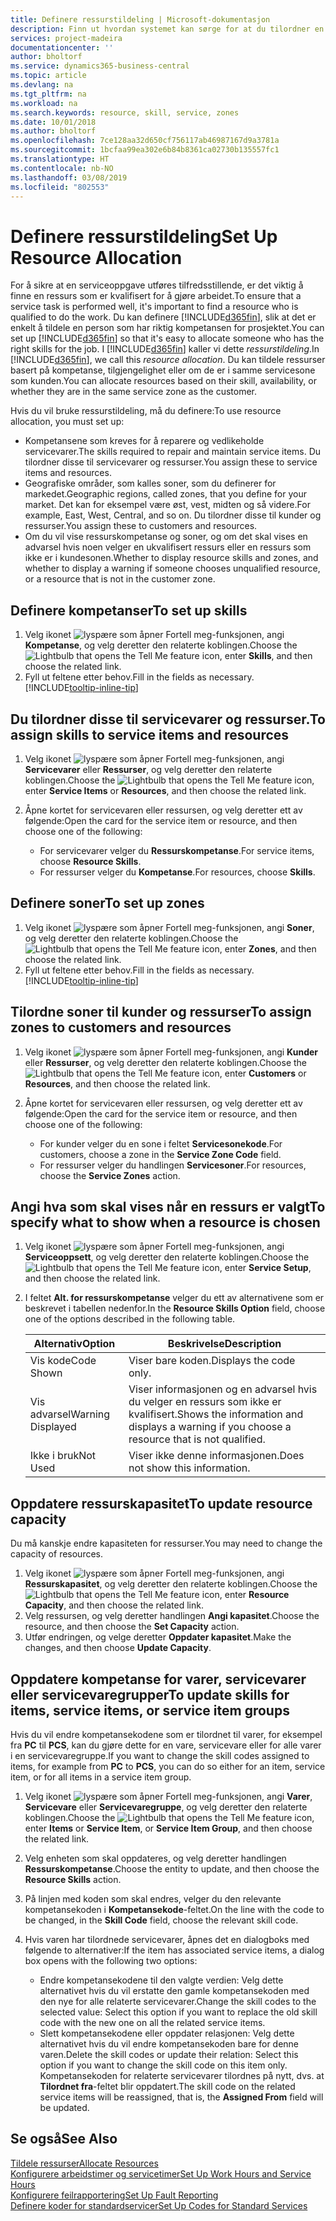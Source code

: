```yaml
---
title: Definere ressurstildeling | Microsoft-dokumentasjon
description: Finn ut hvordan systemet kan sørge for at du tilordner en person som ikke har de nødvendige kompetansen til å yte service.
services: project-madeira
documentationcenter: ''
author: bholtorf
ms.service: dynamics365-business-central
ms.topic: article
ms.devlang: na
ms.tgt_pltfrm: na
ms.workload: na
ms.search.keywords: resource, skill, service, zones
ms.date: 10/01/2018
ms.author: bholtorf
ms.openlocfilehash: 7ce128aa32d650cf756117ab46987167d9a3781a
ms.sourcegitcommit: 1bcfaa99ea302e6b84b8361ca02730b135557fc1
ms.translationtype: HT
ms.contentlocale: nb-NO
ms.lasthandoff: 03/08/2019
ms.locfileid: "802553"
---
```

# <a name="set-up-resource-allocation"></a><span data-ttu-id="ced6c-103">Definere ressurstildeling</span><span class="sxs-lookup"><span data-stu-id="ced6c-103">Set Up Resource Allocation</span></span>
<span data-ttu-id="ced6c-104">For å sikre at en serviceoppgave utføres tilfredsstillende, er det viktig å finne en ressurs som er kvalifisert for å gjøre arbeidet.</span><span class="sxs-lookup"><span data-stu-id="ced6c-104">To ensure that a service task is performed well, it's important to find a resource who is qualified to do the work.</span></span> <span data-ttu-id="ced6c-105">Du kan definere [!INCLUDE[d365fin](includes/d365fin_md.md)], slik at det er enkelt å tildele en person som har riktig kompetansen for prosjektet.</span><span class="sxs-lookup"><span data-stu-id="ced6c-105">You can set up [!INCLUDE[d365fin](includes/d365fin_md.md)] so that it's easy to allocate someone who has the right skills for the job.</span></span> <span data-ttu-id="ced6c-106">I [!INCLUDE[d365fin](includes/d365fin_md.md)] kaller vi dette _ressurstildeling_.</span><span class="sxs-lookup"><span data-stu-id="ced6c-106">In [!INCLUDE[d365fin](includes/d365fin_md.md)], we call this _resource allocation_.</span></span> <span data-ttu-id="ced6c-107">Du kan tildele ressurser basert på kompetanse, tilgjengelighet eller om de er i samme servicesone som kunden.</span><span class="sxs-lookup"><span data-stu-id="ced6c-107">You can allocate resources based on their skill, availability, or whether they are in the same service zone as the customer.</span></span> 

<span data-ttu-id="ced6c-108">Hvis du vil bruke ressurstildeling, må du definere:</span><span class="sxs-lookup"><span data-stu-id="ced6c-108">To use resource allocation, you must set up:</span></span>  
  
* <span data-ttu-id="ced6c-109">Kompetansene som kreves for å reparere og vedlikeholde servicevarer.</span><span class="sxs-lookup"><span data-stu-id="ced6c-109">The skills required to repair and maintain service items.</span></span> <span data-ttu-id="ced6c-110">Du tilordner disse til servicevarer og ressurser.</span><span class="sxs-lookup"><span data-stu-id="ced6c-110">You assign these to service items and resources.</span></span>  
* <span data-ttu-id="ced6c-111">Geografiske områder, som kalles soner, som du definerer for markedet.</span><span class="sxs-lookup"><span data-stu-id="ced6c-111">Geographic regions, called zones, that you define for your market.</span></span> <span data-ttu-id="ced6c-112">Det kan for eksempel være øst, vest, midten og så videre.</span><span class="sxs-lookup"><span data-stu-id="ced6c-112">For example, East, West, Central, and so on.</span></span> <span data-ttu-id="ced6c-113">Du tilordner disse til kunder og ressurser.</span><span class="sxs-lookup"><span data-stu-id="ced6c-113">You assign these to customers and resources.</span></span>  
* <span data-ttu-id="ced6c-114">Om du vil vise ressurskompetanse og soner, og om det skal vises en advarsel hvis noen velger en ukvalifisert ressurs eller en ressurs som ikke er i kundesonen.</span><span class="sxs-lookup"><span data-stu-id="ced6c-114">Whether to display resource skills and zones, and whether to display a warning if someone chooses unqualified resource, or a resource that is not in the customer zone.</span></span>  

## <a name="to-set-up-skills"></a><span data-ttu-id="ced6c-115">Definere kompetanser</span><span class="sxs-lookup"><span data-stu-id="ced6c-115">To set up skills</span></span>
1. <span data-ttu-id="ced6c-116">Velg ikonet ![lyspære som åpner Fortell meg-funksjonen](media/ui-search/search_small.png "Fortell hva du vil gjøre"), angi **Kompetanse**, og velg deretter den relaterte koblingen.</span><span class="sxs-lookup"><span data-stu-id="ced6c-116">Choose the ![Lightbulb that opens the Tell Me feature](media/ui-search/search_small.png "Tell me what you want to do") icon, enter **Skills**, and then choose the related link.</span></span>  
2. <span data-ttu-id="ced6c-117">Fyll ut feltene etter behov.</span><span class="sxs-lookup"><span data-stu-id="ced6c-117">Fill in the fields as necessary.</span></span> [!INCLUDE[tooltip-inline-tip](includes/tooltip-inline-tip_md.md)]  

## <a name="to-assign-skills-to-service-items-and-resources"></a><span data-ttu-id="ced6c-118">Du tilordner disse til servicevarer og ressurser.</span><span class="sxs-lookup"><span data-stu-id="ced6c-118">To assign skills to service items and resources</span></span>
1. <span data-ttu-id="ced6c-119">Velg ikonet ![lyspære som åpner Fortell meg-funksjonen](media/ui-search/search_small.png "Fortell hva du vil gjøre"), angi **Servicevarer** eller **Ressurser**, og velg deretter den relaterte koblingen.</span><span class="sxs-lookup"><span data-stu-id="ced6c-119">Choose the ![Lightbulb that opens the Tell Me feature](media/ui-search/search_small.png "Tell me what you want to do") icon, enter **Service Items** or **Resources**, and then choose the related link.</span></span>  
2. <span data-ttu-id="ced6c-120">Åpne kortet for servicevaren eller ressursen, og velg deretter ett av følgende:</span><span class="sxs-lookup"><span data-stu-id="ced6c-120">Open the card for the service item or resource, and then choose one of the following:</span></span>  
  
    * <span data-ttu-id="ced6c-121">For servicevarer velger du **Ressurskompetanse**.</span><span class="sxs-lookup"><span data-stu-id="ced6c-121">For service items, choose **Resource Skills**.</span></span>  
    * <span data-ttu-id="ced6c-122">For ressurser velger du **Kompetanse**.</span><span class="sxs-lookup"><span data-stu-id="ced6c-122">For resources, choose **Skills**.</span></span>  

## <a name="to-set-up-zones"></a><span data-ttu-id="ced6c-123">Definere soner</span><span class="sxs-lookup"><span data-stu-id="ced6c-123">To set up zones</span></span>
1. <span data-ttu-id="ced6c-124">Velg ikonet ![lyspære som åpner Fortell meg-funksjonen](media/ui-search/search_small.png "Fortell hva du vil gjøre"), angi **Soner**, og velg deretter den relaterte koblingen.</span><span class="sxs-lookup"><span data-stu-id="ced6c-124">Choose the ![Lightbulb that opens the Tell Me feature](media/ui-search/search_small.png "Tell me what you want to do") icon, enter **Zones**, and then choose the related link.</span></span>  
2. <span data-ttu-id="ced6c-125">Fyll ut feltene etter behov.</span><span class="sxs-lookup"><span data-stu-id="ced6c-125">Fill in the fields as necessary.</span></span> [!INCLUDE[tooltip-inline-tip](includes/tooltip-inline-tip_md.md)]  

## <a name="to-assign-zones-to-customers-and-resources"></a><span data-ttu-id="ced6c-126">Tilordne soner til kunder og ressurser</span><span class="sxs-lookup"><span data-stu-id="ced6c-126">To assign zones to customers and resources</span></span> 
1. <span data-ttu-id="ced6c-127">Velg ikonet ![lyspære som åpner Fortell meg-funksjonen](media/ui-search/search_small.png "Fortell hva du vil gjøre"), angi **Kunder** eller **Ressurser**, og velg deretter den relaterte koblingen.</span><span class="sxs-lookup"><span data-stu-id="ced6c-127">Choose the ![Lightbulb that opens the Tell Me feature](media/ui-search/search_small.png "Tell me what you want to do") icon, enter **Customers** or **Resources**, and then choose the related link.</span></span>  
2. <span data-ttu-id="ced6c-128">Åpne kortet for servicevaren eller ressursen, og velg deretter ett av følgende:</span><span class="sxs-lookup"><span data-stu-id="ced6c-128">Open the card for the service item or resource, and then choose one of the following:</span></span>  
  
    * <span data-ttu-id="ced6c-129">For kunder velger du en sone i feltet **Servicesonekode**.</span><span class="sxs-lookup"><span data-stu-id="ced6c-129">For customers, choose a zone in the **Service Zone Code** field.</span></span>  
    * <span data-ttu-id="ced6c-130">For ressurser velger du handlingen **Servicesoner**.</span><span class="sxs-lookup"><span data-stu-id="ced6c-130">For resources, choose the **Service Zones** action.</span></span>  

## <a name="to-specify-what-to-show-when-a-resource-is-chosen"></a><span data-ttu-id="ced6c-131">Angi hva som skal vises når en ressurs er valgt</span><span class="sxs-lookup"><span data-stu-id="ced6c-131">To specify what to show when a resource is chosen</span></span>
1. <span data-ttu-id="ced6c-132">Velg ikonet ![lyspære som åpner Fortell meg-funksjonen](media/ui-search/search_small.png "Fortell hva du vil gjøre"), angi **Serviceoppsett**, og velg deretter den relaterte koblingen.</span><span class="sxs-lookup"><span data-stu-id="ced6c-132">Choose the ![Lightbulb that opens the Tell Me feature](media/ui-search/search_small.png "Tell me what you want to do") icon, enter **Service Setup**, and then choose the related link.</span></span> 
2. <span data-ttu-id="ced6c-133">I feltet **Alt. for ressurskompetanse** velger du ett av alternativene som er beskrevet i tabellen nedenfor.</span><span class="sxs-lookup"><span data-stu-id="ced6c-133">In the **Resource Skills Option** field, choose one of the options described in the following table.</span></span>  
  
    |<span data-ttu-id="ced6c-134">**Alternativ**</span><span class="sxs-lookup"><span data-stu-id="ced6c-134">**Option**</span></span>|<span data-ttu-id="ced6c-135">**Beskrivelse**</span><span class="sxs-lookup"><span data-stu-id="ced6c-135">**Description**</span></span>|  
    |------------|-------------|  
    |<span data-ttu-id="ced6c-136">Vis kode</span><span class="sxs-lookup"><span data-stu-id="ced6c-136">Code Shown</span></span> | <span data-ttu-id="ced6c-137">Viser bare koden.</span><span class="sxs-lookup"><span data-stu-id="ced6c-137">Displays the code only.</span></span>|  
    |<span data-ttu-id="ced6c-138">Vis advarsel</span><span class="sxs-lookup"><span data-stu-id="ced6c-138">Warning Displayed</span></span> | <span data-ttu-id="ced6c-139">Viser informasjonen og en advarsel hvis du velger en ressurs som ikke er kvalifisert.</span><span class="sxs-lookup"><span data-stu-id="ced6c-139">Shows the information and displays a warning if you choose a resource that is not qualified.</span></span>|  
    |<span data-ttu-id="ced6c-140">Ikke i bruk</span><span class="sxs-lookup"><span data-stu-id="ced6c-140">Not Used</span></span> | <span data-ttu-id="ced6c-141">Viser ikke denne informasjonen.</span><span class="sxs-lookup"><span data-stu-id="ced6c-141">Does not show this information.</span></span>|  

## <a name="to-update-resource-capacity"></a><span data-ttu-id="ced6c-142">Oppdatere ressurskapasitet</span><span class="sxs-lookup"><span data-stu-id="ced6c-142">To update resource capacity</span></span>  
<span data-ttu-id="ced6c-143">Du må kanskje endre kapasiteten for ressurser.</span><span class="sxs-lookup"><span data-stu-id="ced6c-143">You may need to change the capacity of resources.</span></span>  
  
1. <span data-ttu-id="ced6c-144">Velg ikonet ![lyspære som åpner Fortell meg-funksjonen](media/ui-search/search_small.png "Fortell hva du vil gjøre"), angi **Ressurskapasitet**, og velg deretter den relaterte koblingen.</span><span class="sxs-lookup"><span data-stu-id="ced6c-144">Choose the ![Lightbulb that opens the Tell Me feature](media/ui-search/search_small.png "Tell me what you want to do") icon, enter **Resource Capacity**, and then choose the related link.</span></span>  
2. <span data-ttu-id="ced6c-145">Velg ressursen, og velg deretter handlingen **Angi kapasitet**.</span><span class="sxs-lookup"><span data-stu-id="ced6c-145">Choose the resource, and then choose the **Set Capacity** action.</span></span>  
3. <span data-ttu-id="ced6c-146">Utfør endringen, og velge deretter **Oppdater kapasitet**.</span><span class="sxs-lookup"><span data-stu-id="ced6c-146">Make the changes, and then choose **Update Capacity**.</span></span>  

## <a name="to-update-skills-for-items-service-items-or-service-item-groups"></a><span data-ttu-id="ced6c-147">Oppdatere kompetanse for varer, servicevarer eller servicevaregrupper</span><span class="sxs-lookup"><span data-stu-id="ced6c-147">To update skills for items, service items, or service item groups</span></span>
<span data-ttu-id="ced6c-148">Hvis du vil endre kompetansekodene som er tilordnet til varer, for eksempel fra **PC** til **PCS**, kan du gjøre dette for en vare, servicevare eller for alle varer i en servicevaregruppe.</span><span class="sxs-lookup"><span data-stu-id="ced6c-148">If you want to change the skill codes assigned to items, for example from **PC** to **PCS**, you can do so either for an item, service item, or for all items in a service item group.</span></span>  
  
1. <span data-ttu-id="ced6c-149">Velg ikonet ![lyspære som åpner Fortell meg-funksjonen](media/ui-search/search_small.png "Fortell hva du vil gjøre"), angi **Varer**, **Servicevare** eller **Servicevaregruppe**, og velg deretter den relaterte koblingen.</span><span class="sxs-lookup"><span data-stu-id="ced6c-149">Choose the ![Lightbulb that opens the Tell Me feature](media/ui-search/search_small.png "Tell me what you want to do") icon, enter **Items** or **Service Item**, or **Service Item Group**, and then choose the related link.</span></span>  
2. <span data-ttu-id="ced6c-150">Velg enheten som skal oppdateres, og velg deretter handlingen **Ressurskompetanse**.</span><span class="sxs-lookup"><span data-stu-id="ced6c-150">Choose the entity to update, and then choose the **Resource Skills** action.</span></span>  
3. <span data-ttu-id="ced6c-151">På linjen med koden som skal endres, velger du den relevante kompetansekoden i **Kompetansekode**-feltet.</span><span class="sxs-lookup"><span data-stu-id="ced6c-151">On the line with the code to be changed, in the **Skill Code** field, choose the relevant skill code.</span></span>  
4.  <span data-ttu-id="ced6c-152">Hvis varen har tilordnede servicevarer, åpnes det en dialogboks med følgende to alternativer:</span><span class="sxs-lookup"><span data-stu-id="ced6c-152">If the item has associated service items, a dialog box opens with the following two options:</span></span>  
  
    * <span data-ttu-id="ced6c-153">Endre kompetansekodene til den valgte verdien: Velg dette alternativet hvis du vil erstatte den gamle kompetansekoden med den nye for alle relaterte servicevarer.</span><span class="sxs-lookup"><span data-stu-id="ced6c-153">Change the skill codes to the selected value: Select this option if you want to replace the old skill code with the new one on all the related service items.</span></span>  
    * <span data-ttu-id="ced6c-154">Slett kompetansekodene eller oppdater relasjonen: Velg dette alternativet hvis du vil endre kompetansekoden bare for denne varen.</span><span class="sxs-lookup"><span data-stu-id="ced6c-154">Delete the skill codes or update their relation: Select this option if you want to change the skill code on this item only.</span></span> <span data-ttu-id="ced6c-155">Kompetansekoden for relaterte servicevarer tilordnes på nytt, dvs. at **Tilordnet fra**-feltet blir oppdatert.</span><span class="sxs-lookup"><span data-stu-id="ced6c-155">The skill code on the related service items will be reassigned, that is, the **Assigned From** field will be updated.</span></span>  
  
## <a name="see-also"></a><span data-ttu-id="ced6c-156">Se også</span><span class="sxs-lookup"><span data-stu-id="ced6c-156">See Also</span></span>
[<span data-ttu-id="ced6c-157">Tildele ressurser</span><span class="sxs-lookup"><span data-stu-id="ced6c-157">Allocate Resources</span></span>](service-how-to-allocate-resources.md)  
[<span data-ttu-id="ced6c-158">Konfigurere arbeidstimer og servicetimer</span><span class="sxs-lookup"><span data-stu-id="ced6c-158">Set Up Work Hours and Service Hours</span></span>](service-how-setup-work-service-hours.md)  
[<span data-ttu-id="ced6c-159">Konfigurere feilrapportering</span><span class="sxs-lookup"><span data-stu-id="ced6c-159">Set Up Fault Reporting</span></span>](service-how-setup-fault-reporting.md)  
[<span data-ttu-id="ced6c-160">Definere koder for standardservicer</span><span class="sxs-lookup"><span data-stu-id="ced6c-160">Set Up Codes for Standard Services</span></span>](service-how-setup-service-coding.md)  
 


